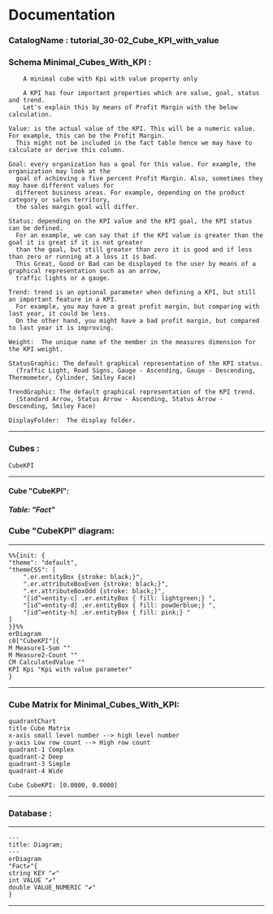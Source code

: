# Documentation
### CatalogName : tutorial_30-02_Cube_KPI_with_value
### Schema Minimal_Cubes_With_KPI : 

		
		A minimal cube with Kpi with value property only

		A KPI has four important properties which are value, goal, status and trend.
		Let's explain this by means of Profit Margin with the below calculation.

    Value: is the actual value of the KPI. This will be a numeric value. For example, this can be the Profit Margin.
      This might not be included in the fact table hence we may have to calculate or derive this column.

    Goal: every organization has a goal for this value. For example, the organization may look at the
      goal of achieving a five percent Profit Margin. Also, sometimes they may have different values for
      different business areas. For example, depending on the product category or sales territory,
      the sales margin goal will differ.

    Status: depending on the KPI value and the KPI goal, the KPI status can be defined.
      For an example, we can say that if the KPI value is greater than the goal it is great if it is not greater
      than the goal, but still greater than zero it is good and if less than zero or running at a loss it is bad.
      This Great, Good or Bad can be displayed to the user by means of a graphical representation such as an arrow,
      traffic lights or a gauge.

    Trend: trend is an optional parameter when defining a KPI, but still an important feature in a KPI.
      For example, you may have a great profit margin, but comparing with last year, it could be less.
      On the other hand, you might have a bad profit margin, but compared to last year it is improving.

    Weight:  The unique name of the member in the measures dimension for the KPI weight.

    StatusGraphic: The default graphical representation of the KPI status.
      (Traffic Light, Road Signs, Gauge - Ascending, Gauge - Descending, Thermometer, Cylinder, Smiley Face)

    TrendGraphic: The default graphical representation of the KPI trend.
      (Standard Arrow, Status Arrow - Ascending, Status Arrow - Descending, Smiley Face)

    DisplayFolder:  The display folder.

		
  
---
### Cubes :

    CubeKPI

---
#### Cube "CubeKPI":

    

##### Table: "Fact"

### Cube "CubeKPI" diagram:

---

```mermaid
%%{init: {
"theme": "default",
"themeCSS": [
    ".er.entityBox {stroke: black;}",
    ".er.attributeBoxEven {stroke: black;}",
    ".er.attributeBoxOdd {stroke: black;}",
    "[id^=entity-c] .er.entityBox { fill: lightgreen;} ",
    "[id^=entity-d] .er.entityBox { fill: powderblue;} ",
    "[id^=entity-h] .er.entityBox { fill: pink;} "
]
}}%%
erDiagram
c0["CubeKPI"]{
M Measure1-Sum ""
M Measure2-Count ""
CM CalculatedValue ""
KPI Kpi "Kpi with value parameter"
}
```
---
### Cube Matrix for Minimal_Cubes_With_KPI:
```mermaid
quadrantChart
title Cube Matrix
x-axis small level number --> high level number
y-axis Low row count --> High row count
quadrant-1 Complex
quadrant-2 Deep
quadrant-3 Simple
quadrant-4 Wide

Cube CubeKPI: [0.0000, 0.0000]
```
---
### Database :
---
```mermaid
---
title: Diagram;
---
erDiagram
"Fact✔"{
string KEY "✔"
int VALUE "✔"
double VALUE_NUMERIC "✔"
}

```
---
